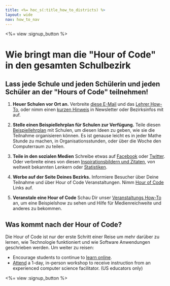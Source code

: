 ```yaml
---
title: <%= hoc_s(:title_how_to_districts) %>
layout: wide
nav: how_to_nav
---
```

<%= view :signup_button %>

# Wie bringt man die "Hour of Code" in den gesamten Schulbezirk

## Lass jede Schule und jeden Schülerin und jeden Schüler an der "Hours of Code" teilnehmen!

1. **Heuer Schulen vor Ort an.** Verbreite [diese E-Mail](<%= resolve_url('/promote/resources#sample-emails') %>) und das [Lehrer How-To](<%= resolve_url('/how-to') %>), oder nimm einen [kurzen Hinweis](<%= resolve_url('/promote/stats') %>) in Newsletter oder Bezirksinfos mit auf.

2. **Stelle einen Beispiellehrplan für Schulen zur Verfügung.** Teile diesen [Beispiellehrplan](<%= localized_file('/files/HOC_Logistics_plan.pdf') %>) mit Schulen, um diesen Ideen zu geben, wie sie die Teilnahme organisieren können. Es ist genause leicht es in jeder Mathe Stunde zu machen, in Organisationsstunden, oder über die Woche den Computerraum zu teilen.

3. **Teile in den sozialen Medien** Schreibe etwas auf [Facebook](https://www.facebook.com/sharer/sharer.php?u=http%3A%2F%2Fhourofcode.com%2Fus) oder [Twitter](https://twitter.com/intent/tweet?url=http%3A%2F%2Fhourofcode.com&text=I%27m%20participating%20in%20this%20year%27s%20%23HourOfCode%2C%20are%20you%3F%20%40codeorg&original_referer=https%3A%2F%2Fwww.google.com%2Furl%3Fq%3Dhttps%253A%252F%252Ftwitter.com%252Fshare%253Fhashtags%253D%2526amp%253Brelated%253Dcodeorg%2526amp%253Btext%253DI%252527m%252Bparticipating%252Bin%252Bthis%252Byear%252527s%252B%252523HourOfCode%25252C%252Bare%252Byou%25253F%252B%252540codeorg%2526amp%253Burl%253Dhttp%25253A%25252F%25252Fhourofcode.com%26sa%3DD%26sntz%3D1%26usg%3DAFQjCNE1GLTUbKZfMlEh9Aj5w0iswz6PYQ&related=codeorg&hashtags=). Oder verbreite eines von diesen [Inspirationsbildern und Zitaten](<%= resolve_url('/promote/resources#social') %>), von weltweit bekannten Lenkern oder [Statistiken](<%= resolve_url('/promote/stats') %>).

4. **Werbe auf der Seite Deines Bezirks.** Informiere Besucher über Deine Teilnahme und über Hour of Code Veranstaltungen. Nimm [Hour of Code](<%= resolve_url('/') %>) Links auf.

5. **Veranstale eine Hour of Code** Schau Dir unser [Veranstaltungs How-To](<%= resolve_url('/how-to/events') %>) an, um eine Beispielshow zu sehen und Hilfe für Medienreichweite und anderes zu bekommen.

## Was kommt nach der Hour of Code?

Die Hour of Code ist nur der erste Schritt einer Reise um mehr darüber zu lernen, wie Technologie funktioniert und wie Software Anwendungen geschrieben werden. Um weiter zu reisen:

- Encourage students to continue to [learn online](<%= codeorg_url('/learn/beyond') %>).
- [Attend](<%= codeorg_url('/professional-development-workshops') %>) a 1-day, in-person workshop to receive instruction from an experienced computer science facilitator. (US educators only)

<%= view :signup_button %>
